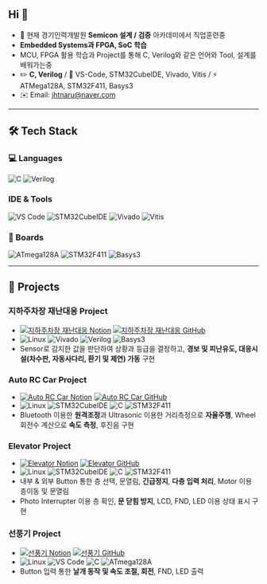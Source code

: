 ## Hi 👋
- 🌱 현재 경기인력개발원 **Semicon 설계 / 검증** 아카데미에서 직업훈련중
- **Embedded Systems과 FPGA, SoC 학습**
- MCU, FPGA 활용 학습과 Project를 통해 C, Verilog와 같은 언어와 Tool, 설계를 배워가는중
- ✏️ **C, Verilog** / 🧰 VS-Code, STM32CubeIDE, Vivado, Vitis / ⚡ ATMega128A, STM32F411, Basys3
- ✉️ Email: jhtnaru@naver.com

---

## 🛠 Tech Stack

### 💻 Languages
![C](https://img.shields.io/badge/C-00599C?logo=c&logoColor=white)
![Verilog](https://img.shields.io/badge/Verilog-FF9E0F?logoColor=white)

###  IDE & Tools
![VS Code](https://img.shields.io/badge/VS%20Code-007ACC?logo=visualstudiocode&logoColor=white)
![STM32CubeIDE](https://img.shields.io/badge/STM32CubeIDE-03234B?logo=stmicroelectronics&logoColor=white)
![Vivado](https://img.shields.io/badge/Vivado-FFB500?logo=xilinx&logoColor=white)
![Vitis](https://img.shields.io/badge/Vitis-E01F27?logo=xilinx&logoColor=white)

### 🔌 Boards
![ATmega128A](https://img.shields.io/badge/ATmega128A-0069A6?logo=atmel&logoColor=white)
![STM32F411](https://img.shields.io/badge/STM32F411-03234B?logo=stmicroelectronics&logoColor=white)
![Basys3](https://img.shields.io/badge/Basys3-FF6600?logo=xilinx&logoColor=white)

---

## 📂 Projects

### 지하주차장 재난대응 Project
- [![지하주차장 재난대응 Notion](https://img.shields.io/badge/지하주차장_재난대응_Notion-F5F5F5?logo=notion&logoColor=black&labelColor=F5F5F5&color=F5F5F5&style=for-the-badge)](https://junaru.notion.site/System-Code-25c571106f87805fb0c0c3ad1cbd0c68?source=copy_link)
  [![지하주차장 재난대응 GitHub](https://img.shields.io/badge/지하주차장_재난대응_GitHub-F5F5F5?logo=github&logoColor=black&labelColor=F5F5F5&color=F5F5F5&style=for-the-badge)](https://github.com/jhtnaru/U_Parking_Manage)  
- ![Linux](https://img.shields.io/badge/Linux-FCC624?logo=linux&logoColor=black)
  ![Vivado](https://img.shields.io/badge/Vivado-FFB500?logo=xilinx&logoColor=white)
  ![Verilog](https://img.shields.io/badge/Verilog-FF9E0F?logoColor=white)
  ![Basys3](https://img.shields.io/badge/Basys3-FF6600?logo=xilinx&logoColor=white)
- Sensor로 감지한 값을 판단하여 상황과 등급을 결정하고, **경보 및 피난유도, 대응시설(차수판, 자동사다리, 환기 및 제연) 가동** 구현

### Auto RC Car Project
- [![Auto RC Car Notion](https://img.shields.io/badge/Auto_RC_Car_Notion-F5F5F5?logo=notion&logoColor=black&labelColor=F5F5F5&color=F5F5F5&style=for-the-badge)](https://junaru.notion.site/Auto-RC-Car-Project-G2-Code-22c571106f8780e68b8df6bc1c771a1f?source=copy_link)
  [![Auto RC Car GitHub](https://img.shields.io/badge/Auto_RC_Car_GitHub-F5F5F5?logo=github&logoColor=black&labelColor=F5F5F5&color=F5F5F5&style=for-the-badge)](https://github.com/jhtnaru/AutoRCCar_G2)  
- ![Linux](https://img.shields.io/badge/Linux-FCC624?logo=linux&logoColor=black)
  ![STM32CubeIDE](https://img.shields.io/badge/STM32CubeIDE-03234B?logo=stmicroelectronics&logoColor=white)
  ![C](https://img.shields.io/badge/C-00599C?logo=c&logoColor=white)
  ![STM32F411](https://img.shields.io/badge/STM32F411-03234B?logo=stmicroelectronics&logoColor=white)
- Bluetooth 이용한 **원격조정**과 Ultrasonic 이용한 거리측정으로 **자율주행**, Wheel 회전수 계산으로 **속도 측정**, 후진음 구현

### Elevator Project
- [![Elevator Notion](https://img.shields.io/badge/Elevator_Notion-F5F5F5?logo=notion&logoColor=black&labelColor=F5F5F5&color=F5F5F5&style=for-the-badge)](https://junaru.notion.site/Elevator-Project-G2-Code-21a571106f8780d1b73cf86911aec522?source=copy_link)
  [![Elevator GitHub](https://img.shields.io/badge/Elevator_GitHub-F5F5F5?logo=github&logoColor=black&labelColor=F5F5F5&color=F5F5F5&style=for-the-badge)](https://github.com/jhtnaru/Elevator_G2)  
- ![Linux](https://img.shields.io/badge/Linux-FCC624?logo=linux&logoColor=black)
  ![STM32CubeIDE](https://img.shields.io/badge/STM32CubeIDE-03234B?logo=stmicroelectronics&logoColor=white)
  ![C](https://img.shields.io/badge/C-00599C?logo=c&logoColor=white)
  ![STM32F411](https://img.shields.io/badge/STM32F411-03234B?logo=stmicroelectronics&logoColor=white)
- 내부 & 외부 Button 통한 층 선택, 문열림, **긴급정지**, **다층 입력 처리**, Motor 이용 층이동 및 문열림
- Photo Interrupter 이용 층 확인, **문 닫힘 방지**, LCD, FND, LED 이용 상태 표시 구현

### 선풍기 Project
- [![선풍기 Notion](https://img.shields.io/badge/선풍기_Notion-F5F5F5?logo=notion&logoColor=black&labelColor=F5F5F5&color=F5F5F5&style=for-the-badge)](https://junaru.notion.site/Electric-Fan-Project-G3-Code-20e571106f8780079e20c264078306a3?source=copy_link)
  [![선풍기 GitHub](https://img.shields.io/badge/선풍기_GitHub-F5F5F5?logo=github&logoColor=black&labelColor=F5F5F5&color=F5F5F5&style=for-the-badge)](https://github.com/jhtnaru/workspace_semicon/tree/main/arm)  
- ![Linux](https://img.shields.io/badge/Linux-FCC624?logo=linux&logoColor=black)
  ![VS Code](https://img.shields.io/badge/VS%20Code-007ACC?logo=visualstudiocode&logoColor=white)
  ![C](https://img.shields.io/badge/C-00599C?logo=c&logoColor=white)
  ![ATmega128A](https://img.shields.io/badge/ATmega128A-0069A6?logo=atmel&logoColor=white)
- Button 입력 통한 **날개 동작 및 속도 조절, 회전**, FND, LED 출력

<!--
**jhtnaru/jhtnaru** is a ✨ _special_ ✨ repository because its `README.md` (this file) appears on your GitHub profile.
Here are some ideas to get you started:

- 👯 I’m looking to collaborate on ...
- 🤔 I’m looking for help with ...
- 💬 Ask me about ...
- 

-->
